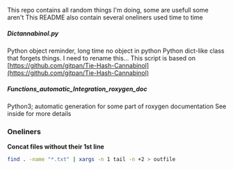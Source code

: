 This repo contains all random things I'm doing, some are usefull some aren't
This README also contain several oneliners used time to time

##### Dictannabinol.py
Python object reminder, long time no object in python
Python dict-like class that forgets things. I need to rename this...
This script is based on [https://github.com/gitpan/Tie-Hash-Cannabinol](https://github.com/gitpan/Tie-Hash-Cannabinol)

##### Functions_automatic_Integration_roxygen_doc
Python3; automatic generation for some part of roxygen documentation
See inside for more details

### Oneliners
**Concat files without their 1st line**
```bash
find . -name "*.txt" | xargs -n 1 tail -n +2 > outfile
```
